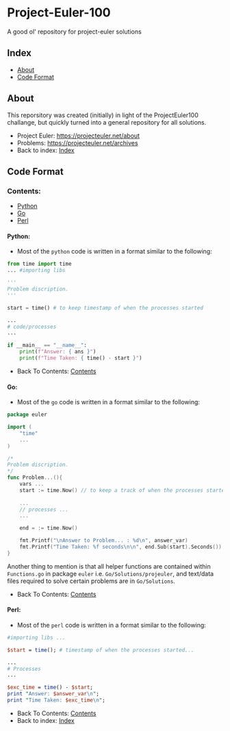 # Project-Euler-100 
A good ol' repository for project-euler solutions

## Index
  - [About](#about)
  - [Code Format](#code-format)

## About
This reporsitory was created (initially) in light of the ProjectEuler100 challange, but quickly turned into a general repository for all solutions.
* Project Euler: https://projecteuler.net/about
* Problems: https://projecteuler.net/archives
* Back to index: [Index](#index)


## Code Format

### Contents:
  - [Python](#python)
  - [Go](#go)
  - [Perl](#perl)

#### Python:
* Most of the `python` code is written in a format similar to the following:
```py
from time import time
... #importing libs

'''
Problem discription.
'''

start = time() # to keep timestamp of when the processes started

...
# code/processes
...

if __main__ == "__name__":
    print(f"Answer: { ans }")
    print(f"Time Taken: { time() - start }")
```

* Back To Contents: [Contents](#contents)

#### Go:
* Most of the `go` code is written in a format similar to the following:
```go
package euler

import (
    "time"
    ...
)

/*
Problem discription.
*/
func Problem...(){
    vars ...
    start := time.Now() // to keep a track of when the processes started
    
    ...
    // processes ...
    ...

    end = := time.Now()

    fmt.Printf("\nAnswer to Problem... : %d\n", answer_var)
    fmt.Printf("Time Taken: %f seconds\n\n", end.Sub(start).Seconds())
}
```
Another thing to mention is that all helper functions are contained within `Functions.go` in package `euler` i.e. `Go/Solutions/projeuler`, and text/data files required to solve certain problems are in `Go/Solutions`.

* Back To Contents: [Contents](#contents)

#### Perl:
* Most of the `perl` code is written in a format similar to the following:
```perl
#importing libs ...

$start = time(); # timestamp of when the processes started...

...
# Processes
...

$exc_time = time() - $start;
print "Answer: $answer_var\n";
print "Time Taken: $exc_time\n";
```
* Back To Contents: [Contents](#contents)
* Back to index: [Index](#index)

